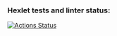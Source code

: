 ### Hexlet tests and linter status:
[![Actions Status](https://github.com/Kustikov/python-project-49/actions/workflows/hexlet-check.yml/badge.svg)](https://github.com/Kustikov/python-project-49/actions)